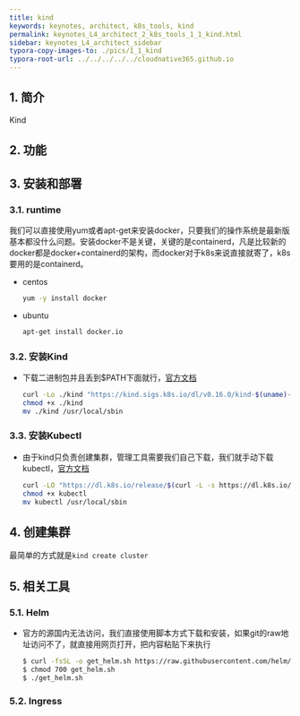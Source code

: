 ```yaml
---
title: kind
keywords: keynotes, architect, k8s_tools, kind
permalink: keynotes_L4_architect_2_k8s_tools_1_1_kind.html
sidebar: keynotes_L4_architect_sidebar
typora-copy-images-to: ./pics/1_1_kind
typora-root-url: ../../../../../cloudnative365.github.io
---
```


## 1. 简介

Kind

## 2. 功能

## 3. 安装和部署

### 3.1. runtime

我们可以直接使用yum或者apt-get来安装docker，只要我们的操作系统是最新版基本都没什么问题。安装docker不是关键，关键的是containerd，凡是比较新的docker都是docker+containerd的架构，而docker对于k8s来说直接就寄了，k8s要用的是containerd。

+ centos

  ``` bash
  yum -y install docker
  ```

+ ubuntu

  ``` bash
  apt-get install docker.io
  ```

### 3.2. 安装Kind

+ 下载二进制包并且丢到$PATH下面就行，[官方文档](https://github.com/kubernetes-sigs/kind)

  ``` bash
  curl -Lo ./kind "https://kind.sigs.k8s.io/dl/v0.16.0/kind-$(uname)-amd64"
  chmod +x ./kind
  mv ./kind /usr/local/sbin
  ```

### 3.3. 安装Kubectl

+ 由于kind只负责创建集群，管理工具需要我们自己下载，我们就手动下载kubectl，[官方文档](https://kubernetes.io/docs/tasks/tools/install-kubectl-linux/)

  ``` bash
  curl -LO "https://dl.k8s.io/release/$(curl -L -s https://dl.k8s.io/release/stable.txt)/bin/linux/amd64/kubectl"
  chmod +x kubectl
  mv kubectl /usr/local/sbin
  ```

  

## 4. 创建集群

最简单的方式就是`kind create cluster`

## 5. 相关工具

### 5.1. Helm

+ 官方的源国内无法访问，我们直接使用脚本方式下载和安装，如果git的raw地址访问不了，就直接用网页打开，把内容粘贴下来执行

  ``` bash
  $ curl -fsSL -o get_helm.sh https://raw.githubusercontent.com/helm/helm/main/scripts/get-helm-3
  $ chmod 700 get_helm.sh
  $ ./get_helm.sh
  ```

### 5.2. Ingress
